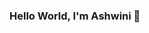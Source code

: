 ### Hello World, I'm Ashwini 👋

<!--
**Ashwiniiiii/Ashwiniiiii** is a ✨ _special_ ✨ repository because its `README.md` (this file) appears on your GitHub profile.

Here are some ideas to get you started:

- 🔭 I’m currently working on building a career in the field of data analytics
- 🌱 I’m currently learning Data Science and Predictive Modelling
- 👯 I’m looking to collaborate on projects related to data and business intelligence 
- 💬 Ask me about Python ,SQL, Tableau, PowerBI
- 📫 How to reach me: 
You can email me at ashwinisanku@gmail.com or you can connect with me on Linkedin (https://www.linkedin.com/in/ashwini-sanku-5235b1189/)
-->

